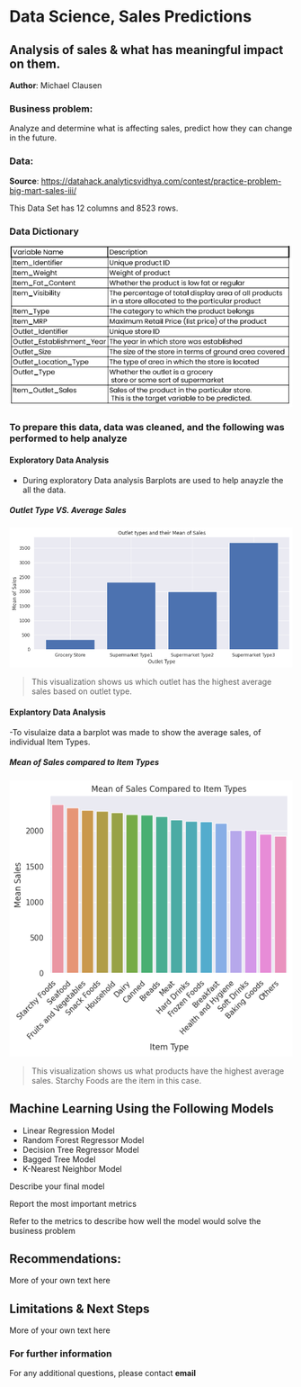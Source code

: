 # Data Science, Sales Predictions
## Analysis of sales & what has meaningful impact on them.

**Author**: Michael Clausen

### Business problem:

Analyze and determine what is affecting sales, predict how they can change in the future.


### Data:
**Source**: https://datahack.analyticsvidhya.com/contest/practice-problem-big-mart-sales-iii/

This Data Set has 12 columns and 8523 rows.

### Data Dictionary

![Alt text](https://github.com/MikeyClausen/Prediction-of-Product-Sales/blob/main/datadict.jpg)

### To prepare this data, data was cleaned, and the following was performed to help analyze

#### Exploratory Data Analysis
- During exploratory Data analysis Barplots are used to help anayzle the all the data.

##### Outlet Type VS. Average Sales
![Alt text](https://github.com/MikeyClausen/Prediction-of-Product-Sales/blob/main/Outlet%20type%20vs%20mean%20of%20sales.png)

> This visualization shows us which outlet has the highest average sales based on outlet type.


#### Explantory Data Analysis
-To visulaize data a barplot was made to show the average sales, of individual Item Types.

##### Mean of Sales compared to Item Types
![Alt text](https://github.com/MikeyClausen/Prediction-of-Product-Sales/blob/main/SalesvsItemtype.png)

> This visualization shows us what products have the highest average sales. Starchy Foods are the item in this case.


## Machine Learning Using the Following Models
- Linear Regression Model
- Random Forest Regressor Model
- Decision Tree Regressor Model
- Bagged Tree Model
- K-Nearest Neighbor Model

Describe your final model

Report the most important metrics

Refer to the metrics to describe how well the model would solve the business problem

## Recommendations:

More of your own text here


## Limitations & Next Steps

More of your own text here


### For further information


For any additional questions, please contact **email**
